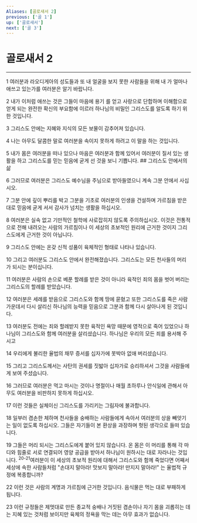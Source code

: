 ```yaml
---
Aliases: [골로새서 2]
previous: ['골 1']
up: ['골로새서']
next: ['골 3']
---
```

# 골로새서 2

***


1 여러분과 라오디게아의 성도들과 또 내 얼굴을 보지 못한 사람들을 위해 내 가 얼마나 애쓰고 있는가를 여러분은 알기 바랍니다. 

2 내가 이처럼 애쓰는 것은 그들이 마음에 용기 를 얻고 사랑으로 단합하며 이해함으로 얻게 되는 완전한 확신의 부요함에 이르러 하나님의 비밀인 그리스도를 알도록 하기 위한 것입니다. 

3 그리스도 안에는 지혜와 지식의 모든 보물이 감추어져 있습니다. 

4 나는 아무도 달콤한 말로 여러분을 속이지 못하게 하려고 이 말을 하는 것입니다. 

5 내가 몸은 여러분을 떠나 있으나 마음은 여러분과 함께 있어서 여러분이 질서 있는 생활을 하고 그리스도를 믿는 믿음에 굳게 선 것을 보니 기쁩니다. ## 그리스도 안에서의 삶 

6 그러므로 여러분은 그리스도 예수님을 주님으로 받아들였으니 계속 그분 안에서 사십시오. 

7 그분 안에 깊이 뿌리를 박고 그분을 기초로 여러분의 인생을 건설하며 가르침을 받은 대로 믿음에 굳게 서서 감사가 넘치는 생활을 하십시오. 

8 여러분은 실속 없고 기만적인 철학에 사로잡히지 않도록 주의하십시오. 이것은 전통적으로 전해 내려오는 사람의 가르침이나 이 세상의 초보적인 원리에 근거한 것이지 그리스도에게 근거한 것이 아닙니다. 

9 그리스도 안에는 온갖 신적 성품이 육체적인 형태로 나타나 있습니다. 

10 그리고 여러분도 그리스도 안에서 완전해졌습니다. 그리스도는 모든 천사들의 머리가 되시는 분이십니다. 

11 여러분은 사람의 손으로 베푼 할례를 받은 것이 아니라 육적인 죄의 몸을 벗어 버리는 그리스도의 할례를 받았습니다. 

12 여러분은 세례를 받음으로 그리스도와 함께 땅에 묻혔고 또한 그리스도를 죽은 사람 가운데서 다시 살리신 하나님의 능력을 믿음으로 그분과 함께 다시 살아나게 된 것입니다. 

13 여러분도 전에는 죄와 할례받지 못한 육적인 욕망 때문에 영적으로 죽어 있었으나 하나님이 그리스도와 함께 여러분을 살리셨습니다. 하나님은 우리의 모든 죄를 용서해 주시고 

14 우리에게 불리한 율법의 채무 증서를 십자가에 못박아 없애 버리셨습니다. 

15 그리고 그리스도께서는 사탄의 권세를 짓밟아 십자가로 승리하셔서 그것을 사람들에게 보여 주셨습니다. 

16 그러므로 여러분은 먹고 마시는 것이나 명절이나 매월 초하루나 안식일에 관해서 아무도 여러분을 비판하지 못하게 하십시오. 

17 이런 것들은 실체이신 그리스도를 가리키는 그림자에 불과합니다. 

18 일부러 겸손한 체하며 천사들을 숭배하는 사람들에게 속아서 여러분의 상을 빼앗기는 일이 없도록 하십시오. 그들은 자기들이 본 환상을 과장하며 헛된 생각으로 들떠 있습니다. 

19 그들은 머리 되시는 그리스도에게 붙어 있지 않습니다. 온 몸은 이 머리를 통해 각 마디와 힘줄로 서로 연결되어 영양 공급을 받아서 하나님이 원하시는 대로 자라나는 것입니다. <sup class="versenum">20-21</sup>여러분이 이 세상의 초보적 원리에 대해서 그리스도와 함께 죽었다면 어째서 세상에 속한 사람들처럼 "손대지 말아라! 맛보지 말아라! 만지지 말아라!" 는 율법적 규정에 복종합니까? 

22 이런 것은 사람의 계명과 가르침에 근거한 것입니다. 음식물은 먹는 대로 부패하게 됩니다. 

23 이런 규정들은 제멋대로 만든 종교적 숭배나 거짓된 겸손이나 자기 몸을 괴롭히는 데는 지혜 있는 것처럼 보이지만 육체의 정욕을 막는 데는 아무 효과가 없습니다.

